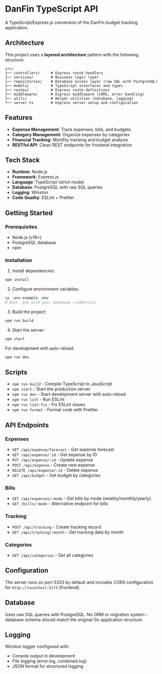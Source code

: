 # DanFin TypeScript API

A TypeScript/Express.js conversion of the DanFin budget tracking application.

## Architecture

This project uses a **layered architecture** pattern with the following structure:

```
src/
├── controllers/     # Express route handlers
├── services/        # Business logic layer
├── repositories/    # Database access layer (raw SQL with PostgreSQL)
├── models/          # TypeScript interfaces and types
├── routes/          # Express route definitions
├── middleware/      # Express middleware (CORS, error handling)
├── utils/           # Helper utilities (database, logging)
└── server.ts        # Express server setup and configuration
```

## Features

- **Expense Management**: Track expenses, bills, and budgets
- **Category Management**: Organize expenses by categories
- **Financial Tracking**: Monthly tracking and budget analysis
- **RESTful API**: Clean REST endpoints for frontend integration

## Tech Stack

- **Runtime**: Node.js
- **Framework**: Express.js
- **Language**: TypeScript (strict mode)
- **Database**: PostgreSQL with raw SQL queries
- **Logging**: Winston
- **Code Quality**: ESLint + Prettier

## Getting Started

### Prerequisites

- Node.js (v18+)
- PostgreSQL database
- npm

### Installation

1. Install dependencies:
```bash
npm install
```

2. Configure environment variables:
```bash
cp .env.example .env
# Edit .env with your database credentials
```

3. Build the project:
```bash
npm run build
```

4. Start the server:
```bash
npm start
```

For development with auto-reload:
```bash
npm run dev
```

## Scripts

- `npm run build` - Compile TypeScript to JavaScript
- `npm start` - Start the production server
- `npm run dev` - Start development server with auto-reload
- `npm run lint` - Run ESLint
- `npm run lint:fix` - Fix ESLint issues
- `npm run format` - Format code with Prettier

## API Endpoints

### Expenses
- `GET /api/expense/forecast` - Get expense forecast
- `GET /api/expense/:id` - Get expense by ID
- `PUT /api/expense/:id` - Update expense
- `POST /api/expense` - Create new expense
- `DELETE /api/expense/:id` - Delete expense
- `GET /api/budget` - Get budget by categories

### Bills
- `GET /api/expenses/:mode` - Get bills by mode (weekly/monthly/yearly)
- `GET /bills/:mode` - Alternative endpoint for bills

### Tracking
- `POST /api/tracking` - Create tracking record
- `GET /api/tracking/:month` - Get tracking data by month

### Categories
- `GET /api/categories` - Get all categories

## Configuration

The server runs on port 5333 by default and includes CORS configuration for `http://localhost:5173` (frontend).

## Database

Uses raw SQL queries with PostgreSQL. No ORM or migration system - database schema should match the original Go application structure.

## Logging

Winston logger configured with:
- Console output in development
- File logging (error.log, combined.log)
- JSON format for structured logging